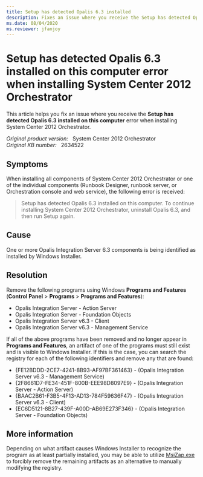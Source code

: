 ```yaml
---
title: Setup has detected Opalis 6.3 installed
description: Fixes an issue where you receive the Setup has detected Opalis 6.3 installed on this computer error when installing System Center 2012 Orchestrator.
ms.date: 08/04/2020
ms.reviewer: jfanjoy
---
```

# Setup has detected Opalis 6.3 installed on this computer error when installing System Center 2012 Orchestrator

This article helps you fix an issue where you receive the **Setup has detected Opalis 6.3 installed on this computer** error when installing System Center 2012 Orchestrator.

_Original product version:_ &nbsp; System Center 2012 Orchestrator  
_Original KB number:_ &nbsp; 2634522

## Symptoms

When installing all components of System Center 2012 Orchestrator or one of the individual components (Runbook Designer, runbook server, or Orchestration console and web service), the following error is received:

> Setup has detected Opalis 6.3 installed on this computer. To continue installing System Center 2012 Orchestrator, uninstall Opalis 6.3, and then run Setup again.  

## Cause

One or more Opalis Integration Server 6.3 components is being identified as installed by Windows Installer.

## Resolution

Remove the following programs using Windows **Programs and Features** (**Control Panel** > **Programs** > **Programs and Features**):

- Opalis Integration Server - Action Server
- Opalis Integration Server - Foundation Objects
- Opalis Integration Server v6.3 - Client
- Opalis Integration Server v6.3 - Management Service

If all of the above programs have been removed and no longer appear in **Programs and Features**, an artifact of one of the programs must still exist and is visible to Windows Installer. If this is the case, you can search the registry for each of the following identifiers and remove any that are found:

- {FE12BDDD-2CE7-4241-8B93-AF97BF361463} - (Opalis Integration Server v6.3 - Management Service)
- {2F8661D7-FE34-451F-800B-EEE98D8097E9} - (Opalis Integration Server - Action Server)
- {BAAC2B61-F3B5-4F13-AD13-784F59636F47} - (Opalis Integration Server v6.3 - Client)
- {EC6D5121-8B27-439F-A00D-AB69E273F346} - (Opalis Integration Server - Foundation Objects)

## More information

Depending on what artifact causes Windows Installer to recognize the program as at least partially installed, you may be able to utilize [MsiZap.exe](/windows/win32/msi/msizap-exe?redirectedfrom=MSDN) to forcibly remove the remaining artifacts as an alternative to manually modifying the registry.
